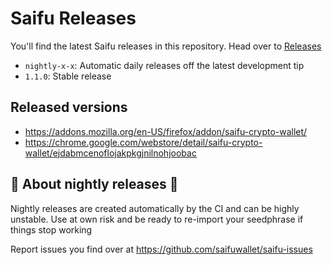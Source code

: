 # Saifu Releases

You'll find the latest Saifu releases in this repository. Head over to [Releases](https://github.com/saifuwallet/saifu-releases/releases) 

- `nightly-x-x`: Automatic daily releases off the latest development tip
- `1.1.0`: Stable release 


## Released versions

- https://addons.mozilla.org/en-US/firefox/addon/saifu-crypto-wallet/
- https://chrome.google.com/webstore/detail/saifu-crypto-wallet/ejdabmcenoflojakpkgjnilnohjoobac

## 🌟 About nightly releases 🌟

Nightly releases are created automatically by the CI and can be highly unstable. Use at own risk and be ready to re-import your seedphrase if things stop working

Report issues you find over at https://github.com/saifuwallet/saifu-issues
